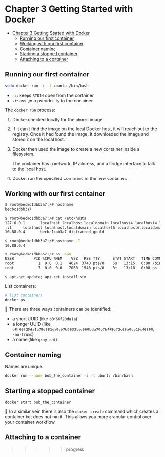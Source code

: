 # Chapter 3 Getting Started with Docker

- [Chapter 3 Getting Started with Docker](#chapter-3-getting-started-with-docker)
  - [Running our first container](#running-our-first-container)
  - [Working with our first container](#working-with-our-first-container)
  - [Container naming](#container-naming)
  - [Starting a stopped container](#starting-a-stopped-container)
  - [Attaching to a container](#attaching-to-a-container)

## Running our first container

```sh
sudo docker run -i -t ubuntu /bin/bash
```

- `-i`: keeps `STDIN` open from the container
- `-t`: assign a pseudo-tty to the container

The `docker run` process:

1. Docker checked locally for the `ubuntu` image.
2. If it can't find the image on the local Docker host, it will reach out to the
   registry. Once it had found the image, it downloaded the image and stored it
   on the local host.
3. Docker then used the image to create a new container inside a filesystem.

   The container has a network, IP address, and a bridge interface to talk to
   the local host.

4. Docker run the specified command in the new container.

## Working with our first container

```sh
$ root@becbc1dbb3a7:/# hostname
becbc1dbb3a7

$ root@becbc1dbb3a7:/# cat /etc/hosts
127.0.0.1       localhost localhost.localdomain localhost4 localhost4.localdomain4
::1     localhost localhost.localdomain localhost6 localhost6.localdomain6
10.88.0.4       becbc1dbb3a7 distracted_gould

$ root@becbc1dbb3a7:/# hostname -I
10.88.0.4

$ root@becbc1dbb3a7:/# ps -aux
USER         PID %CPU %MEM    VSZ   RSS TTY      STAT START   TIME COMMAND
root           1  0.0  0.1   4624  3740 pts/0    Ss   13:15   0:00 /bin/bash
root           7  0.0  0.0   7060  1548 pts/0    R+   13:18   0:00 ps -aux

$ apt-get update; apt-get install vim
```

List containers:

```sh
# list containers
docker ps
```

📝 There are three ways containers can be identified:

- a short UUID (like `b8f66f20da1a`)
- a longer UUID (like
  `b8f66f20da1a78d581db0cb7b9633bba660bda79b7b498e72c65a0ca10c46860`,
  `--no-trunc`)
- a name (like `gray_cat`)

## Container naming

Names are unique.

```sh
docker run --name bob_the_container -i -t ubuntu /bin/bash
```

## Starting a stopped container

```sh
docker start bob_the_container
```

📝 In a similar vein there is also the `docker create` command which creates a
container but does not run it. This allows you more granular control over your
container workflow.

## Attaching to a container

>>>>> progress
